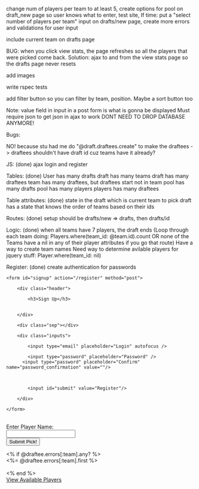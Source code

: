 change num of players per team to at least 5, create options for pool on draft_new page so user knows what to enter, test site, If time: put a "select number of players per team" input on drafts/new page, create more errors and validations for user input

include current team on drafts page

BUG: when you click view stats, the page refreshes so all the players that were picked come back. Solution: ajax to and from the view stats page so the drafts page never resets

add images

write rspec tests

add filter button so you can filter by team, position. Maybe a sort button too <!-- but these might have the issue with below: -->
<!-- sort players by ppg?: don't use draftees and just do players orderby(points).each => now the complete page is registering the wrong players being selected so the complete page displays wrong players: (SOLUTION create a :ppg_rank column in player table that you create in seed file and have ajax call select player based on that)
erb code for above:
<div class="players2">
  <div id="available-players">
    <% Player.order(points: desc).each do |player|%>
    <div class="inline1">
      <%= player.name %>
      <a class="white_text btn btn-primary inline1" href="/drafts/<%= @draft.id %>/players/<%= player.id %>">View Stats</a>
      <form method="post" action="/drafts/<%= @draft.id %>" class="inline1"><input class="btn btn-primary select-player inline1" type="submit" value="Select Player"/></form>
    </br>
  </div>
  <% end %>
</div>
</div>

<div class="players2">
  <div id="available-players">
    <% Draftee.where(team_id: nil, draft_id: @draft.id).each do |draftee|%>
    <div class="inline1">
      <%= draftee.player.name %>
      <a class="white_text btn btn-primary inline1" href="/drafts/<%= @draft.id %>/players/<%= draftee.player.id %>">View Stats</a>
      <form method="post" action="/drafts/<%= @draft.id %>" class="inline1"><input class="btn btn-primary select-player inline1" type="submit" value="Select Player"/></form>
    </br>
  </div>
  <% end %>
</div>
</div>
</div> -->


Note:
value field in input in a post form is what is gonna be displayed
Must require json to get json in ajax to work
DONT NEED TO DROP DATABASE ANYMORE!

Bugs:
<!-- INSTEAD OF USING THE TEAM'S ID, YOU NEED TO USE DRAFT POSITION AND USE THE CURRENT TEAM FROM THE DRAFT TABLE TO FIND THE TEAM. THIS WILL FIX THE FACT THAT CURRENT TEAM HAS TO BE SET TO THE FIRST TEAM'S ID
for second draft, it won't end when all the teams are full -->
NO! because stu had me do "@draft.draftees.create" to make the draftees -> draftees shouldn't have draft id cuz teams have it already?

JS: (done)
ajax login and register

Tables: (done)
User has many drafts
draft has many teams
draft has many draftees
team has many draftees, but draftees start not in team
pool has many drafts
pool has many players
players has many draftees

Table attributes: (done)
state in the draft which is current team to pick
draft has a state that knows the order of teams based on their ids

Routes: (done)
setup should be drafts/new => drafts, then drafts/id

Logic: (done)
when all teams have 7 players, the draft ends (Loop through each team doing: Players.where(team_id: @team.id).count
 OR none of the Teams have a nil in any of their player attributes if you go that route)
Have a way to create team names
Need way to determine avilable players for jquery stuff: Player.where(team_id: nil)


Register: (done)
create authentication for passwords




<div class="container">

    <form id="signup" action="/register" method="post">

        <div class="header">

            <h3>Sign Up</h3>


        </div>

        <div class="sep"></div>

        <div class="inputs">

            <input type="email" placeholder="Login" autofocus />

            <input type="password" placeholder="Password" />
          <input type="password" placeholder="Confirm" name="password_confirmation" value=""/>



            <input id="submit" value="Register"/>

        </div>

    </form>

</div>
​
<div class="white_text">Enter Player Name:</div>

<form action="/drafts/<%= @draft.id %>" method="post">
  <input name="draftee" id="autocomplete" value= "" />
    </br>
   <input class="btn btn-primary" type = "submit" value= "Submit Pick!" />
</form>
  <% if @draftee.errors[:team].any? %>
      <div><%= @draftee.errors[:team].first %></div>
      <br>
<% end %>

<div type="button" class="btn btn-primary"><a class="white_text" href="/drafts/<%= @draft.id %>/players">View Available Players</a></div>
